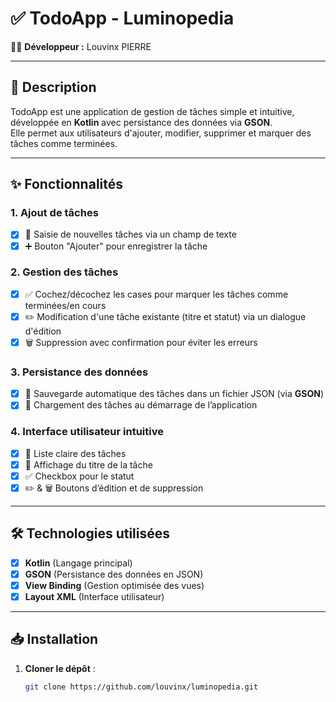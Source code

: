 # ✅ TodoApp - Luminopedia  

👨‍💻 **Développeur :** Louvinx PIERRE

---

## 📝 Description  
TodoApp est une application de gestion de tâches simple et intuitive, développée en **Kotlin** avec persistance des données via **GSON**.  
Elle permet aux utilisateurs d'ajouter, modifier, supprimer et marquer des tâches comme terminées.  

---

## ✨ Fonctionnalités  

### 1. Ajout de tâches  
- [x] 📌 Saisie de nouvelles tâches via un champ de texte  
- [x] ➕ Bouton "Ajouter" pour enregistrer la tâche  

### 2. Gestion des tâches  
- [x] ✅ Cochez/décochez les cases pour marquer les tâches comme terminées/en cours  
- [x] ✏️ Modification d'une tâche existante (titre et statut) via un dialogue d'édition  
- [x] 🗑️ Suppression avec confirmation pour éviter les erreurs  

### 3. Persistance des données  
- [x] 💾 Sauvegarde automatique des tâches dans un fichier JSON (via **GSON**)  
- [x] 🔄 Chargement des tâches au démarrage de l’application  

### 4. Interface utilisateur intuitive  
- [x] 🎨 Liste claire des tâches  
- [x] 📌 Affichage du titre de la tâche  
- [x] ✅ Checkbox pour le statut  
- [x] ✏️ & 🗑️ Boutons d’édition et de suppression  

---

## 🛠️ Technologies utilisées  
- [x] **Kotlin** (Langage principal)  
- [x] **GSON** (Persistance des données en JSON)  
- [x] **View Binding** (Gestion optimisée des vues)  
- [x] **Layout XML** (Interface utilisateur)  

---

## 📥 Installation  
1. **Cloner le dépôt** :  
   ```bash
   git clone https://github.com/louvinx/luminopedia.git
